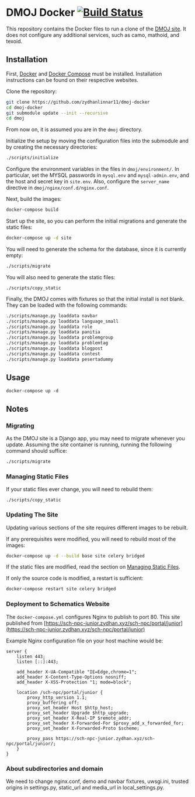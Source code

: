 DMOJ Docker [![Build Status](https://github.com/zydhanlinnar11/schematics-npc-online-judge/workflows/Build%20Docker%20Images/badge.svg)](https://github.com/zydhanlinnar11/schematics-npc-online-judge/actions/)
=====

This repository contains the Docker files to run a clone of the [DMOJ site](https://github.com/DMOJ/online-judge). It does not configure any additional services, such as camo, mathoid, and texoid.

## Installation

First, [Docker](https://www.docker.com/) and [Docker Compose](https://docs.docker.com/compose/) must be installed. Installation instructions can be found on their respective websites.

Clone the repository:
```sh
git clone https://github.com/zydhanlinnar11/dmoj-docker
cd dmoj-docker
git submodule update --init --recursive
cd dmoj
```
From now on, it is assumed you are in the `dmoj` directory.

Initialize the setup by moving the configuration files into the submodule and by creating the necessary directories:
```sh
./scripts/initialize
```

Configure the environment variables in the files in `dmoj/environment/`. In particular, set the MYSQL passwords in `mysql.env` and `mysql-admin.env`, and the host and secret key in `site.env`. Also, configure the `server_name` directive in `dmoj/nginx/conf.d/nginx.conf`.

Next, build the images:
```sh
docker-compose build
```

Start up the site, so you can perform the initial migrations and generate the static files:
```sh
docker-compose up -d site
```

You will need to generate the schema for the database, since it is currently empty:
```sh
./scripts/migrate
```

You will also need to generate the static files:
```
./scripts/copy_static
```

Finally, the DMOJ comes with fixtures so that the initial install is not blank. They can be loaded with the following commands:
```sh
./scripts/manage.py loaddata navbar
./scripts/manage.py loaddata language_small
./scripts/manage.py loaddata role
./scripts/manage.py loaddata panitia
./scripts/manage.py loaddata problemgroup
./scripts/manage.py loaddata problemtag
./scripts/manage.py loaddata blogpost
./scripts/manage.py loaddata contest
./scripts/manage.py loaddata pesertadummy
```

## Usage
```
docker-compose up -d
```

## Notes

### Migrating
As the DMOJ site is a Django app, you may need to migrate whenever you update. Assuming the site container is running, running the following command should suffice:
```sh
./scripts/migrate
```

### Managing Static Files
If your static files ever change, you will need to rebuild them:
```
./scripts/copy_static
```

### Updating The Site
Updating various sections of the site requires different images to be rebuilt.

If any prerequisites were modified, you will need to rebuild most of the images:
```sh
docker-compose up -d --build base site celery bridged
```
If the static files are modified, read the section on [Managing Static Files](#managing-static-files).

If only the source code is modified, a restart is sufficient:
```sh
docker-compose restart site celery bridged
```

### Deployment to Schematics Website

The `docker-compose.yml` configures Nginx to publish to port 80. This site published from [https://sch-npc-junior.zydhan.xyz/sch-npc/portal/junior](https://sch-npc-junior.zydhan.xyz/sch-npc/portal/junior)

Example Nginx configuration file on your host machine would be:
```
server {
    listen 443;
    listen [::]:443;

    add_header X-UA-Compatible "IE=Edge,chrome=1";
    add_header X-Content-Type-Options nosniff;
    add_header X-XSS-Protection "1; mode=block";

    location /sch-npc/portal/junior {
        proxy_http_version 1.1;
        proxy_buffering off;
        proxy_set_header Host $http_host;
        proxy_set_header Upgrade $http_upgrade;
        proxy_set_header X-Real-IP $remote_addr;
        proxy_set_header X-Forwarded-For $proxy_add_x_forwarded_for;
        proxy_set_header X-Forwarded-Proto $scheme;

        proxy_pass https://sch-npc-junior.zydhan.xyz/sch-npc/portal/junior/;
    }
}
```

### About subdirectories and domain

We need to change nginx.conf, demo and navbar fixtures, uwsgi.ini, trusted origins in settings.py, static_url and media_url in local_settings.py.
